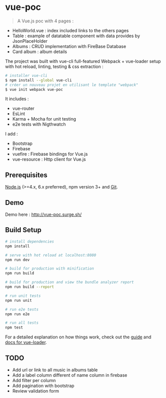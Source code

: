 # vue-poc

> A Vue.js poc with 4 pages :

- HelloWorld.vue : index included links to the others pages
- Table : example of datatable component with data provides by JsonPlaceHolder
- Albums : CRUD implementation with FireBase Database
- Card album : album details


The project was built with vue-cli full-featured Webpack + vue-loader setup with hot reload, linting, testing & css extraction :

``` bash
# installer vue-cli
$ npm install --global vue-cli
# créer un nouveau projet en utilisant le template "webpack"
$ vue init webpack vue-poc
```

It includes : 

- vue-router
- EsLint
- Karma + Mocha for unit testing
- e2e tests with Nigthwatch

I add : 

- Bootstrap
- Firebase
- vuefire : Firebase bindings for Vue.js
- vue-resource : Http client for Vue.js

## Prerequisites

[Node.js](https://nodejs.org/en/) (>=4.x, 6.x preferred), npm version 3+ and [Git](https://git-scm.com/).

## Demo

Demo here : http://vue-poc.surge.sh/

## Build Setup

``` bash
# install dependencies
npm install

# serve with hot reload at localhost:8080
npm run dev

# build for production with minification
npm run build

# build for production and view the bundle analyzer report
npm run build --report

# run unit tests
npm run unit

# run e2e tests
npm run e2e

# run all tests
npm test
```

For a detailed explanation on how things work, check out the [guide](http://vuejs-templates.github.io/webpack/) and [docs for vue-loader](http://vuejs.github.io/vue-loader).

## TODO

- Add url or link to all music in albums table
- Add a label column different of name column in firebase
- Add filter per column
- Add pagination with bootstrap
- Review validation form
